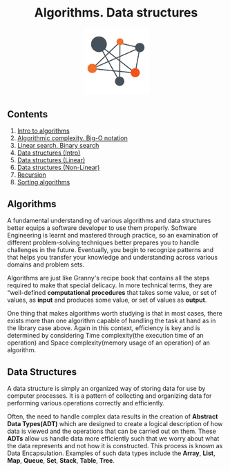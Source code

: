 <h1 align="center">Algorithms. Data structures</h1>

<p align="center"><img src ="media/algorithm_logo.jpg" alt="Algorithm Logo" width = 30%></p>

## Contents

1. [Intro to algorithms](/lesson%20#01%20Intro%20to%20algorithms/README.md)
2. [Algorithmic complexity. Big-O notation](/lesson%20#02%20Algorithmic%20complexity.%20Big-O%20notation/README.md)
3. [Linear search. Binary search](/lesson%20#03%20Linear%20search.%20Binary%20search/README.md)
4. [Data structures (Intro)](</lesson%20#04%20Data%20structures%20(Intro)/README.md>)
5. [Data structures (Linear)](</lesson%20#05%20Data%20structures%20(Linear)/README.md>)
6. [Data structures (Non-Linear)](</lesson%20#06%20Data%20structures%20(Non-Linear)/README.md>)
7. [Recursion](/lesson%20#06%20Recursion/README.md)
8. [Sorting algorithms](/lesson%20#07%20Sorting%20algorithms/README.md)

## Algorithms

A fundamental understanding of various algorithms and data structures better equips a software developer to use them properly. Software Engineering is learnt and mastered through practice, so an examination of different problem-solving techniques better prepares you to handle challenges in the future. Eventually, you begin to recognize patterns and that helps you transfer your knowledge and understanding across various domains and problem sets.

Algorithms are just like Granny's recipe book that contains all the steps required to make that special delicacy. In more technical terms, they are “well-defined **computational procedures** that takes some value, or set of values, as **input** and produces some value, or set of values as **output**.

One thing that makes algorithms worth studying is that in most cases, there exists more than one algorithm capable of handling the task at hand as in the library case above. Again in this context, efficiency is key and is determined by considering Time complexity(the execution time of an operation) and Space complexity(memory usage of an operation) of an algorithm.

## Data Structures

A data structure is simply an organized way of storing data for use by computer processes. It is a pattern of collecting and organizing data for performing various operations correctly and efficiently.

Often, the need to handle complex data results in the creation of **Abstract Data Types(ADT)** which are designed to create a logical description of how data is viewed and the operations that can be carried out on them. These **ADTs** allow us handle data more efficiently such that we worry about what the data represents and not how it is constructed. This process is known as Data Encapsulation. Examples of such data types include the **Array**, **List**, **Map**, **Queue**, **Set**, **Stack**, **Table**, **Tree**.
